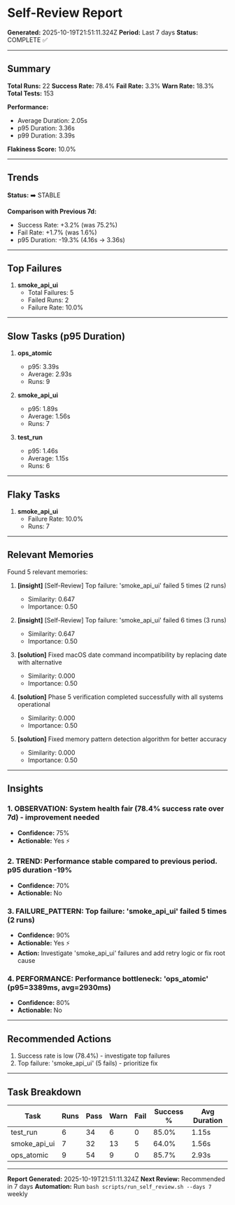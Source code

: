 # Self-Review Report

**Generated:** 2025-10-19T21:51:11.324Z
**Period:** Last 7 days
**Status:** COMPLETE ✅

---

## Summary

**Total Runs:** 22
**Success Rate:** 78.4%
**Fail Rate:** 3.3%
**Warn Rate:** 18.3%
**Total Tests:** 153

**Performance:**
- Average Duration: 2.05s
- p95 Duration: 3.36s
- p99 Duration: 3.39s

**Flakiness Score:** 10.0%

---

## Trends


**Status:** ➡️  STABLE

**Comparison with Previous 7d:**
- Success Rate: +3.2% (was 75.2%)
- Fail Rate: +1.7% (was 1.6%)
- p95 Duration: -19.3% (4.16s → 3.36s)


---

## Top Failures

1. **smoke_api_ui**
   - Total Failures: 5
   - Failed Runs: 2
   - Failure Rate: 10.0%

---

## Slow Tasks (p95 Duration)

1. **ops_atomic**
   - p95: 3.39s
   - Average: 2.93s
   - Runs: 9

2. **smoke_api_ui**
   - p95: 1.89s
   - Average: 1.56s
   - Runs: 7

3. **test_run**
   - p95: 1.46s
   - Average: 1.15s
   - Runs: 6


---

## Flaky Tasks

1. **smoke_api_ui**
   - Failure Rate: 10.0%
   - Runs: 7


---

## Relevant Memories

Found 5 relevant memories:

1. **[insight]** [Self-Review] Top failure: 'smoke_api_ui' failed 5 times (2 runs)
   - Similarity: 0.647
   - Importance: 0.50

2. **[insight]** [Self-Review] Top failure: 'smoke_api_ui' failed 6 times (3 runs)
   - Similarity: 0.647
   - Importance: 0.50

3. **[solution]** Fixed macOS date command incompatibility by replacing date with alternative
   - Similarity: 0.000
   - Importance: 0.50

4. **[solution]** Phase 5 verification completed successfully with all systems operational
   - Similarity: 0.000
   - Importance: 0.50

5. **[solution]** Fixed memory pattern detection algorithm for better accuracy
   - Similarity: 0.000
   - Importance: 0.50

---

## Insights

### 1. OBSERVATION: System health fair (78.4% success rate over 7d) - improvement needed

- **Confidence:** 75%
- **Actionable:** Yes ⚡


### 2. TREND: Performance stable compared to previous period. p95 duration -19%

- **Confidence:** 70%
- **Actionable:** No


### 3. FAILURE_PATTERN: Top failure: 'smoke_api_ui' failed 5 times (2 runs)

- **Confidence:** 90%
- **Actionable:** Yes ⚡
- **Action:** Investigate 'smoke_api_ui' failures and add retry logic or fix root cause

### 4. PERFORMANCE: Performance bottleneck: 'ops_atomic' (p95=3389ms, avg=2930ms)

- **Confidence:** 80%
- **Actionable:** No


---

## Recommended Actions

1. Success rate is low (78.4%) - investigate top failures
2. Top failure: 'smoke_api_ui' (5 fails) - prioritize fix

---

## Task Breakdown


| Task | Runs | Pass | Warn | Fail | Success % | Avg Duration |
|------|------|------|------|------|-----------|--------------|
| test_run | 6 | 34 | 6 | 0 | 85.0% | 1.15s |
| smoke_api_ui | 7 | 32 | 13 | 5 | 64.0% | 1.56s |
| ops_atomic | 9 | 54 | 9 | 0 | 85.7% | 2.93s |


---

**Report Generated:** 2025-10-19T21:51:11.324Z
**Next Review:** Recommended in 7 days
**Automation:** Run `bash scripts/run_self_review.sh --days 7` weekly
